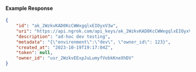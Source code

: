 <!-- Code generated for API Clients. DO NOT EDIT. -->

#### Example Response

```json
{
	"id": "ak_2WzkvKAD0KcCWWxgqlxEIOyxV3w",
	"uri": "https://api.ngrok.com/api_keys/ak_2WzkvKAD0KcCWWxgqlxEIOyxV3w",
	"description": "ad-hoc dev testing",
	"metadata": "{\"environment\":\"dev\", \"owner_id\": 123}",
	"created_at": "2023-10-19T19:17:04Z",
	"token": null,
	"owner_id": "usr_2WzkvEExpJuLumyfVobkKneXhDV"
}
```
